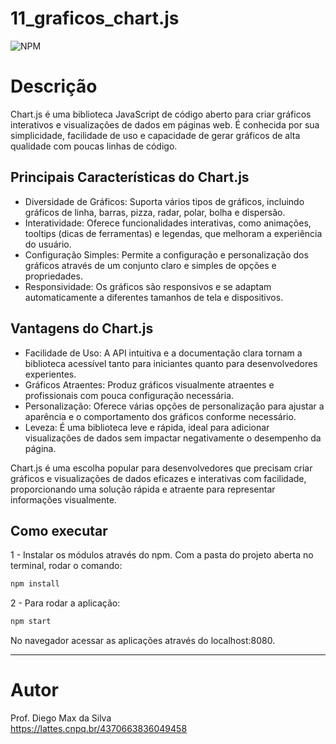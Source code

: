 # 11_graficos_chart.js
![NPM](https://img.shields.io/npm/l/react)

# Descrição

Chart.js é uma biblioteca JavaScript de código aberto para criar gráficos interativos e visualizações de dados em páginas web. É conhecida por sua simplicidade, facilidade de uso e capacidade de gerar gráficos de alta qualidade com poucas linhas de código.

## Principais Características do Chart.js
- Diversidade de Gráficos: Suporta vários tipos de gráficos, incluindo gráficos de linha, barras, pizza, radar, polar, bolha e dispersão.
- Interatividade: Oferece funcionalidades interativas, como animações, tooltips (dicas de ferramentas) e legendas, que melhoram a experiência do usuário.
- Configuração Simples: Permite a configuração e personalização dos gráficos através de um conjunto claro e simples de opções e propriedades.
- Responsividade: Os gráficos são responsivos e se adaptam automaticamente a diferentes tamanhos de tela e dispositivos.

## Vantagens do Chart.js
- Facilidade de Uso: A API intuitiva e a documentação clara tornam a biblioteca acessível tanto para iniciantes quanto para desenvolvedores experientes.
- Gráficos Atraentes: Produz gráficos visualmente atraentes e profissionais com pouca configuração necessária.
- Personalização: Oferece várias opções de personalização para ajustar a aparência e o comportamento dos gráficos conforme necessário.
- Leveza: É uma biblioteca leve e rápida, ideal para adicionar visualizações de dados sem impactar negativamente o desempenho da página.

Chart.js é uma escolha popular para desenvolvedores que precisam criar gráficos e visualizações de dados eficazes e interativas com facilidade, proporcionando uma solução rápida e atraente para representar informações visualmente.

## Como executar

1 - Instalar os módulos através do npm. Com a pasta do projeto aberta no terminal, rodar o comando:
```bash
npm install

```

2 - Para rodar a aplicação:
```bash
npm start
```

No navegador acessar as aplicações através do localhost:8080.

<hr>

# Autor

Prof. Diego Max da Silva<br>
https://lattes.cnpq.br/4370663836049458
